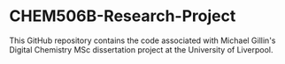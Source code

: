 # CHEM506B-Research-Project
This GitHub repository contains the code associated with Michael Gillin's Digital Chemistry MSc dissertation project at the University of Liverpool.
